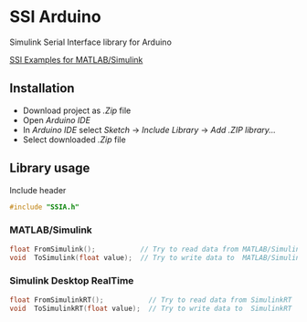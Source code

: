 # SSI Arduino
Simulink Serial Interface library for Arduino

[SSI Examples for MATLAB/Simulink](https://github.com/OpenSourceByBida/Simulink-Serial-Interface)

## Installation

- Download project as *.Zip* file
- Open *Arduino IDE*
- In *Arduino IDE* select *Sketch* -> *Include Library* -> *Add .ZIP library...*
- Select downloaded *.Zip* file

## Library usage

Include header
```C
#include "SSIA.h"
```

### MATLAB/Simulink

```C
float FromSimulink();           // Try to read data from MATLAB/Simulink
void  ToSimulink(float value);  // Try to write data to  MATLAB/Simulink
```

### Simulink Desktop RealTime

```C
float FromSimulinkRT();           // Try to read data from SimulinkRT
void  ToSimulinkRT(float value);  // Try to write data to  SimulinkRT
```